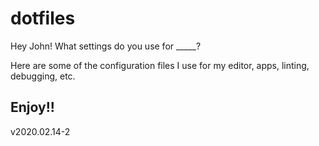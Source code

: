 # dotfiles

Hey John!  What settings do you use for _____?

Here are some of the configuration files I use for my editor, apps, linting, debugging, etc.

## Enjoy!!
v2020.02.14-2

